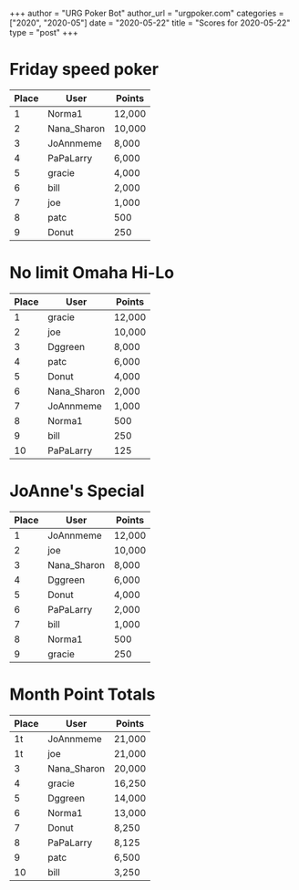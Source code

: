 +++
author = "URG Poker Bot"
author_url = "urgpoker.com"
categories = ["2020", "2020-05"]
date = "2020-05-22"
title = "Scores for 2020-05-22"
type = "post"
+++
# Friday speed poker

| Place | User | Points |
|-------|------|--------|
| 1 | Norma1 | 12,000 |
| 2 | Nana_Sharon | 10,000 |
| 3 | JoAnnmeme | 8,000 |
| 4 | PaPaLarry | 6,000 |
| 5 | gracie | 4,000 |
| 6 | bill | 2,000 |
| 7 | joe | 1,000 |
| 8 | patc | 500 |
| 9 | Donut | 250 |

# No limit Omaha Hi-Lo

| Place | User | Points |
|-------|------|--------|
| 1 | gracie | 12,000 |
| 2 | joe | 10,000 |
| 3 | Dggreen | 8,000 |
| 4 | patc | 6,000 |
| 5 | Donut | 4,000 |
| 6 | Nana_Sharon | 2,000 |
| 7 | JoAnnmeme | 1,000 |
| 8 | Norma1 | 500 |
| 9 | bill | 250 |
| 10 | PaPaLarry | 125 |

# JoAnne's Special

| Place | User | Points |
|-------|------|--------|
| 1 | JoAnnmeme | 12,000 |
| 2 | joe | 10,000 |
| 3 | Nana_Sharon | 8,000 |
| 4 | Dggreen | 6,000 |
| 5 | Donut | 4,000 |
| 6 | PaPaLarry | 2,000 |
| 7 | bill | 1,000 |
| 8 | Norma1 | 500 |
| 9 | gracie | 250 |

# Month Point Totals

| Place | User | Points |
|-------|------|--------|
| 1t | JoAnnmeme | 21,000 |
| 1t | joe | 21,000 |
| 3 | Nana_Sharon | 20,000 |
| 4 | gracie | 16,250 |
| 5 | Dggreen | 14,000 |
| 6 | Norma1 | 13,000 |
| 7 | Donut | 8,250 |
| 8 | PaPaLarry | 8,125 |
| 9 | patc | 6,500 |
| 10 | bill | 3,250 |

